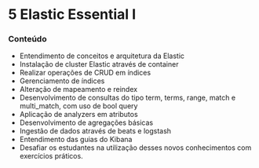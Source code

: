 # 5 Elastic Essential I

### Conteúdo

* Entendimento de conceitos e arquitetura da Elastic
* Instalação de cluster Elastic através de container
* Realizar operações de CRUD em índices
* Gerenciamento de índices
* Alteração de mapeamento e reindex
* Desenvolvimento de consultas do tipo term, terms, range, match e multi\_match, com uso de bool query
* Aplicação de analyzers em atributos
* Desenvolvimento de agregações básicas
* Ingestão de dados através de beats e logstash
* Entendimento das guias do Kibana
* Desafiar os estudantes na utilização desses novos conhecimentos com exercícios práticos.



